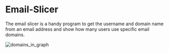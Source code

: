# Email-Slicer
The email slicer is a handy program to get the username and domain name from an email address and show how many users use specific email domains.

![domains_in_graph](https://user-images.githubusercontent.com/45132310/104500435-1d298a00-55e7-11eb-9a0c-27c4878200b9.PNG)
